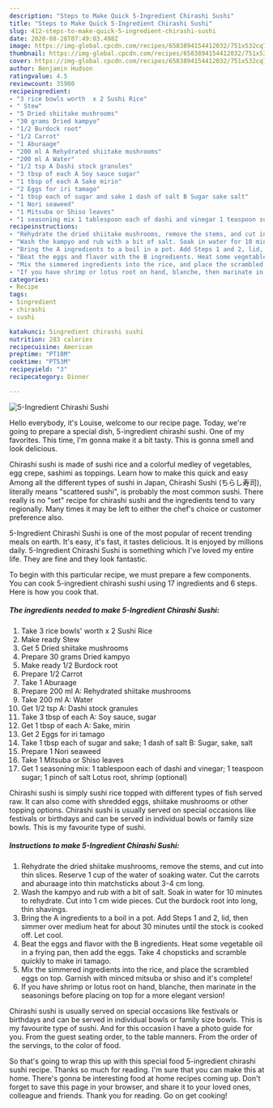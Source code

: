 ```yaml
---
description: "Steps to Make Quick 5-Ingredient Chirashi Sushi"
title: "Steps to Make Quick 5-Ingredient Chirashi Sushi"
slug: 412-steps-to-make-quick-5-ingredient-chirashi-sushi
date: 2020-08-28T07:49:03.498Z
image: https://img-global.cpcdn.com/recipes/6583894154412032/751x532cq70/5-ingredient-chirashi-sushi-recipe-main-photo.jpg
thumbnail: https://img-global.cpcdn.com/recipes/6583894154412032/751x532cq70/5-ingredient-chirashi-sushi-recipe-main-photo.jpg
cover: https://img-global.cpcdn.com/recipes/6583894154412032/751x532cq70/5-ingredient-chirashi-sushi-recipe-main-photo.jpg
author: Benjamin Hudson
ratingvalue: 4.5
reviewcount: 35900
recipeingredient:
- "3 rice bowls worth  x 2 Sushi Rice"
- " Stew"
- "5 Dried shiitake mushrooms"
- "30 grams Dried kampyo"
- "1/2 Burdock root"
- "1/2 Carrot"
- "1 Aburaage"
- "200 ml A Rehydrated shiitake mushrooms"
- "200 ml A Water"
- "1/2 tsp A Dashi stock granules"
- "3 tbsp of each A Soy sauce sugar"
- "1 tbsp of each A Sake mirin"
- "2 Eggs for iri tamago"
- "1 tbsp each of sugar and sake 1 dash of salt B Sugar sake salt"
- "1 Nori seaweed"
- "1 Mitsuba or Shiso leaves"
- "1 seasoning mix 1 tablespoon each of dashi and vinegar 1 teaspoon sugar 1 pinch of salt Lotus root shrimp optional"
recipeinstructions:
- "Rehydrate the dried shiitake mushrooms, remove the stems, and cut into thin slices. Reserve 1 cup of the water of soaking water. Cut the carrots and aburaage into thin matchsticks about 3-4 cm long."
- "Wash the kampyo and rub with a bit of salt. Soak in water for 10 minutes to rehydrate. Cut into 1 cm wide pieces. Cut the burdock root into long, thin shavings."
- "Bring the A ingredients to a boil in a pot. Add Steps 1 and 2, lid, then simmer over medium heat for about 30 minutes until the stock is cooked off. Let cool."
- "Beat the eggs and flavor with the B ingredients. Heat some vegetable oil in a frying pan, then add the eggs. Take 4 chopsticks and scramble quickly to make iri tamago."
- "Mix the simmered ingredients into the rice, and place the scrambled eggs on top. Garnish with minced mitsuba or shiso and it&#39;s complete!"
- "If you have shrimp or lotus root on hand, blanche, then marinate in the seasonings before placing on top for a more elegant version!"
categories:
- Recipe
tags:
- 5ingredient
- chirashi
- sushi

katakunci: 5ingredient chirashi sushi 
nutrition: 283 calories
recipecuisine: American
preptime: "PT18M"
cooktime: "PT53M"
recipeyield: "3"
recipecategory: Dinner

---
```



![5-Ingredient Chirashi Sushi](https://img-global.cpcdn.com/recipes/6583894154412032/751x532cq70/5-ingredient-chirashi-sushi-recipe-main-photo.jpg)

Hello everybody, it's Louise, welcome to our recipe page. Today, we're going to prepare a special dish, 5-ingredient chirashi sushi. One of my favorites. This time, I'm gonna make it a bit tasty. This is gonna smell and look delicious.

Chirashi sushi is made of sushi rice and a colorful medley of vegetables, egg crepe, sashimi as toppings. Learn how to make this quick and easy Among all the different types of sushi in Japan, Chirashi Sushi (ちらし寿司), literally means &#34;scattered sushi&#34;, is probably the most common sushi. There really is no &#34;set&#34; recipe for chirashi sushi and the ingredients tend to vary regionally. Many times it may be left to either the chef&#39;s choice or customer preference also.

5-Ingredient Chirashi Sushi is one of the most popular of recent trending meals on earth. It's easy, it's fast, it tastes delicious. It is enjoyed by millions daily. 5-Ingredient Chirashi Sushi is something which I've loved my entire life. They are fine and they look fantastic.


To begin with this particular recipe, we must prepare a few components. You can cook 5-ingredient chirashi sushi using 17 ingredients and 6 steps. Here is how you cook that.

<!--inarticleads1-->

##### The ingredients needed to make 5-Ingredient Chirashi Sushi:

1. Take 3 rice bowls&#39; worth  x 2 Sushi Rice
1. Make ready  Stew
1. Get 5 Dried shiitake mushrooms
1. Prepare 30 grams Dried kampyo
1. Make ready 1/2 Burdock root
1. Prepare 1/2 Carrot
1. Take 1 Aburaage
1. Prepare 200 ml A: Rehydrated shiitake mushrooms
1. Take 200 ml A: Water
1. Get 1/2 tsp A: Dashi stock granules
1. Take 3 tbsp of each A: Soy sauce, sugar
1. Get 1 tbsp of each A: Sake, mirin
1. Get 2 Eggs for iri tamago
1. Take 1 tbsp each of sugar and sake; 1 dash of salt B: Sugar, sake, salt
1. Prepare 1 Nori seaweed
1. Take 1 Mitsuba or Shiso leaves
1. Get 1 seasoning mix: 1 tablespoon each of dashi and vinegar; 1 teaspoon sugar; 1 pinch of salt Lotus root, shrimp (optional)


Chirashi sushi is simply sushi rice topped with different types of fish served raw. It can also come with shredded eggs, shiitake mushrooms or other topping options. Chirashi sushi is usually served on special occasions like festivals or birthdays and can be served in individual bowls or family size bowls. This is my favourite type of sushi. 

<!--inarticleads2-->

##### Instructions to make 5-Ingredient Chirashi Sushi:

1. Rehydrate the dried shiitake mushrooms, remove the stems, and cut into thin slices. Reserve 1 cup of the water of soaking water. Cut the carrots and aburaage into thin matchsticks about 3-4 cm long.
1. Wash the kampyo and rub with a bit of salt. Soak in water for 10 minutes to rehydrate. Cut into 1 cm wide pieces. Cut the burdock root into long, thin shavings.
1. Bring the A ingredients to a boil in a pot. Add Steps 1 and 2, lid, then simmer over medium heat for about 30 minutes until the stock is cooked off. Let cool.
1. Beat the eggs and flavor with the B ingredients. Heat some vegetable oil in a frying pan, then add the eggs. Take 4 chopsticks and scramble quickly to make iri tamago.
1. Mix the simmered ingredients into the rice, and place the scrambled eggs on top. Garnish with minced mitsuba or shiso and it&#39;s complete!
1. If you have shrimp or lotus root on hand, blanche, then marinate in the seasonings before placing on top for a more elegant version!


Chirashi sushi is usually served on special occasions like festivals or birthdays and can be served in individual bowls or family size bowls. This is my favourite type of sushi. And for this occasion I have a photo guide for you. From the guest seating order, to the table manners. From the order of the servings, to the color of food. 

So that's going to wrap this up with this special food 5-ingredient chirashi sushi recipe. Thanks so much for reading. I'm sure that you can make this at home. There's gonna be interesting food at home recipes coming up. Don't forget to save this page in your browser, and share it to your loved ones, colleague and friends. Thank you for reading. Go on get cooking!
